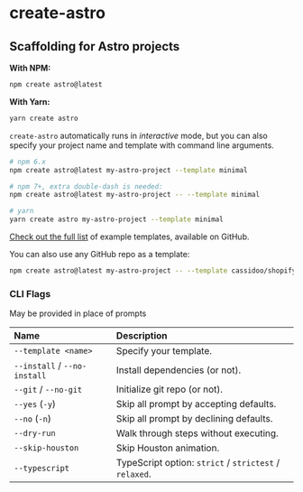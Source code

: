 # create-astro

## Scaffolding for Astro projects

**With NPM:**

```bash
npm create astro@latest
```

**With Yarn:**

```bash
yarn create astro
```

`create-astro` automatically runs in _interactive_ mode, but you can also specify your project name and template with command line arguments.

```bash
# npm 6.x
npm create astro@latest my-astro-project --template minimal

# npm 7+, extra double-dash is needed:
npm create astro@latest my-astro-project -- --template minimal

# yarn
yarn create astro my-astro-project --template minimal
```
[Check out the full list][examples] of example templates, available on GitHub.

You can also use any GitHub repo as a template:

```bash
npm create astro@latest my-astro-project -- --template cassidoo/shopify-react-astro
```

### CLI Flags

May be provided in place of prompts

| Name         | Description                                         |
|:-------------|:----------------------------------------------------|
| `--template <name>` | Specify your template. |
| `--install` / `--no-install` | Install dependencies (or not). |
| `--git` / `--no-git` | Initialize git repo (or not). |
| `--yes` (`-y`) | Skip all prompt by accepting defaults. |
| `--no` (`-n`) | Skip all prompt by declining defaults. |
| `--dry-run` | Walk through steps without executing. |
| `--skip-houston` | Skip Houston animation. |
| `--typescript` | TypeScript option: `strict` / `strictest` / `relaxed`. |

[examples]: https://github.com/withastro/astro/tree/main/examples
[typescript]: https://github.com/withastro/astro/tree/main/packages/astro/tsconfigs
